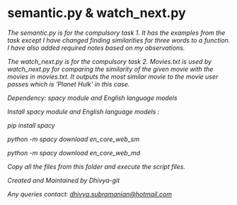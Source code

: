 # semantic.py & watch_next.py

*The semantic.py is for the compulsory task 1. It has the examples from the task except 
I have changed finding similarities for three words to a function. I have also added
required notes based on my observations.*

*The watch_next.py is for the compulsory task 2. Movies.txt is used by watch_next.py for
comparing the similarity of the given movie with the movies in movies.txt. It outputs the 
most similar movie to the movie user passes which is 'Planet Hulk' in this case.*
  
*Dependency: spacy module and English language models*

*Install spacy module and English language models :*

*pip install spacy*

*python -m spacy download en_core_web_sm*

*python -m spacy download en_core_web_md*

*Copy all the files from this folder and execute the script files.*

*Created and Maintained by Dhivya-git*

*Any queries contact: dhivya.subramanian@hotmail.com*

